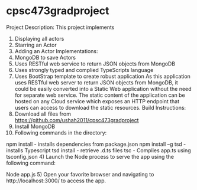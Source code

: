 # cpsc473gradproject

Project Description:
This project implements 
1)	Displaying all actors
2)	Starring an Actor
3)	Adding an Actor
Implementations:
1)	MongoDB to save Actors
2)	Uses RESTful web service to return JSON objects from MongoDB
3)	Uses strongly typed and complied TypeScripts language
4)	Uses BootStrap template to create robust application
As this application uses RESTful web server to return JSON objects from MongoDB, it could be easily converted into a Static Web application without the need for separate web service. 
The static content of the application can be hosted on any Cloud service which exposes an HTTP endpoint that users can access to download the static resources. 
Build Instructions:
1)	Download all files from https://github.com/ushah2011/cpsc473gradproject
2)	Install MongoDB
3)	Following commands in the directory:

npm install			- installs dependencies from package.json
npm install –g tsd		- installs Typescript
tsd install			- retrieve .d.ts files
tsc				- Complies app.ts using tsconfig.json
4)	Launch the Node process to serve the app using the following command:

Node app.js
5)	Open your favorite browser and navigating to http://localhost:3000/ to access the app.

